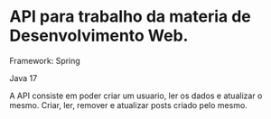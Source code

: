 # API para trabalho da materia de Desenvolvimento Web.

Framework: Spring

Java 17

A API consiste em poder criar um usuario, ler os dados e atualizar o mesmo. Criar, ler, remover e atualizar posts criado pelo mesmo.
